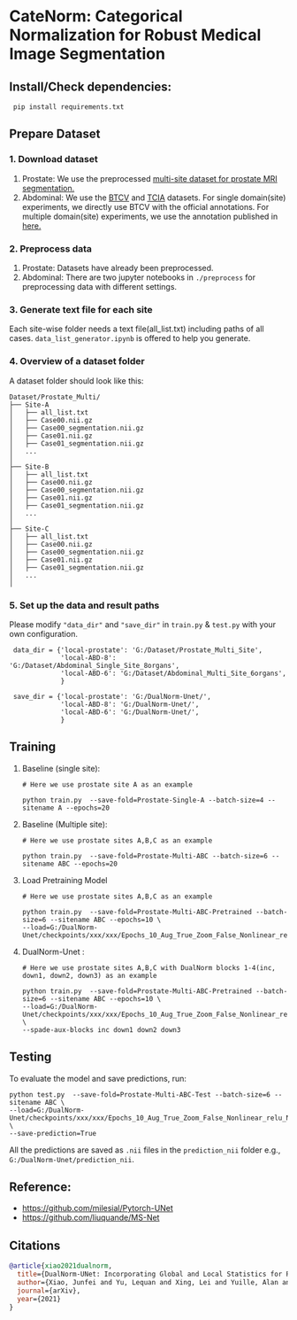 # CateNorm: Categorical Normalization for Robust Medical Image Segmentation

## Install/Check dependencies:
   ```shell
    pip install requirements.txt
   ```
## Prepare Dataset
### 1. Download dataset
1. Prostate: We use the preprocessed [multi-site dataset for prostate MRI segmentation.](https://liuquande.github.io/SAML/)
2. Abdominal: We use the [BTCV](https://www.synapse.org/#!Synapse:syn3193805/wiki/89480) and [TCIA](https://wiki.cancerimagingarchive.net/display/Public/Pancreas-CT) datasets. 
For single domain(site) experiments, we directly use BTCV with the official annotations.
For multiple domain(site) experiments, we use the annotation published in [here.](https://zenodo.org/record/1169361#.YFqGYK_0lm_)

### 2. Preprocess data
1. Prostate: Datasets have already been preprocessed.
2. Abdominal: There are two jupyter notebooks in `./preprocess` for preprocessing data with different settings.
### 3. Generate text file for each site
Each site-wise folder needs a text file(all_list.txt) including paths of all cases.
`data_list_generator.ipynb` is offered to help you generate.

### 4. Overview of a dataset folder
A dataset folder should look like this:

    Dataset/Prostate_Multi/
    ├── Site-A
    │   ├── all_list.txt
    │   ├── Case00.nii.gz
    │   ├── Case00_segmentation.nii.gz
    │   ├── Case01.nii.gz
    │   ├── Case01_segmentation.nii.gz
    │   ...
    │
    ├── Site-B
    │   ├── all_list.txt
    │   ├── Case00.nii.gz
    │   ├── Case00_segmentation.nii.gz
    │   ├── Case01.nii.gz
    │   ├── Case01_segmentation.nii.gz
    │   ...
    │
    ├── Site-C
    │   ├── all_list.txt
    │   ├── Case00.nii.gz
    │   ├── Case00_segmentation.nii.gz
    │   ├── Case01.nii.gz
    │   ├── Case01_segmentation.nii.gz
    │   ...
    │
### 5. Set up the data and result paths 
Please modify `"data_dir"` and `"save_dir"` in `train.py` & `test.py` with your own configuration.
   ```shell
    data_dir = {'local-prostate': 'G:/Dataset/Prostate_Multi_Site',
                'local-ABD-8': 'G:/Dataset/Abdominal_Single_Site_8organs',
                'local-ABD-6': 'G:/Dataset/Abdominal_Multi_Site_6organs',
                }

    save_dir = {'local-prostate': 'G:/DualNorm-Unet/',
                'local-ABD-8': 'G:/DualNorm-Unet/',
                'local-ABD-6': 'G:/DualNorm-Unet/',
                }
   ```

## Training
1. Baseline (single site): 
    
   ```shell
   # Here we use prostate site A as an example
   
   python train.py  --save-fold=Prostate-Single-A --batch-size=4 --sitename A --epochs=20
   ```
2. Baseline (Multiple site): 
    
   ```shell
   # Here we use prostate sites A,B,C as an example
   
   python train.py  --save-fold=Prostate-Multi-ABC --batch-size=6 --sitename ABC --epochs=20
   ```
3. Load Pretraining Model
   ```shell
   # Here we use prostate sites A,B,C as an example
   
   python train.py  --save-fold=Prostate-Multi-ABC-Pretrained --batch-size=6 --sitename ABC --epochs=10 \
   --load=G:/DualNorm-Unet/checkpoints/xxx/xxx/Epochs_10_Aug_True_Zoom_False_Nonlinear_relu_Norm_BN
   ```
3. DualNorm-Unet : 
    
   ```shell
   # Here we use prostate sites A,B,C with DualNorm blocks 1-4(inc, down1, down2, down3) as an example
   
   python train.py  --save-fold=Prostate-Multi-ABC-Pretrained --batch-size=6 --sitename ABC --epochs=10 \
   --load=G:/DualNorm-Unet/checkpoints/xxx/xxx/Epochs_10_Aug_True_Zoom_False_Nonlinear_relu_Norm_BN \
   --spade-aux-blocks inc down1 down2 down3
   ```
   
## Testing

To evaluate the model and save predictions, run:
   ```shell
   python test.py  --save-fold=Prostate-Multi-ABC-Test --batch-size=6 --sitename ABC \
   --load=G:/DualNorm-Unet/checkpoints/xxx/xxx/Epochs_10_Aug_True_Zoom_False_Nonlinear_relu_Norm_BN \
   --save-prediction=True
   ```
   All the predictions are saved as `.nii` files in the `prediction_nii` folder e.g., `G:/DualNorm-Unet/prediction_nii`.
   
   
## Reference:
- https://github.com/milesial/Pytorch-UNet
- https://github.com/liuquande/MS-Net
 
## Citations

```bibtex
@article{xiao2021dualnorm,
  title={DualNorm-UNet: Incorporating Global and Local Statistics for Robust Medical Image Segmentation},
  author={Xiao, Junfei and Yu, Lequan and Xing, Lei and Yuille, Alan and Zhou, Yuyin},
  journal={arXiv},
  year={2021}
}
```

